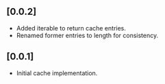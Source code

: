 
## [0.0.2]

* Added iterable to return cache entries.
* Renamed former entries to length for consistency. 

## [0.0.1]

* Initial cache implementation.
